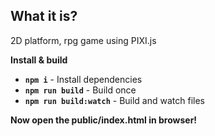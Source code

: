 ## What it is?
2D platform, rpg game using PIXI.js

**Install & build**  
- **`npm i`** - Install dependencies
- **`npm run build`** - Build once
- **`npm run build:watch`** - Build and watch files

**Now open the public/index.html in browser!**
